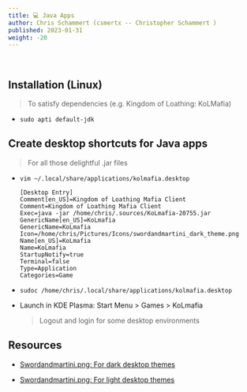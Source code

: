 ```yaml
---
title: 💻 Java Apps
author: Chris Schammert (csmertx -- Christopher Schammert )
published: 2023-01-31
weight: -20
---
```


<!-- The content of this website was written by Christopher Schammert aka Chris Schammert -->

<br />

## Installation (Linux)

> To satisfy dependencies (e.g. Kingdom of Loathing: KoLMafia)

- ```sudo apti default-jdk```

## Create desktop shortcuts for Java apps

> For all those delightful .jar files

- ```vim ~/.local/share/applications/kolmafia.desktop```

    ```
    [Desktop Entry]
    Comment[en_US]=Kingdom of Loathing Mafia Client
    Comment=Kingdom of Loathing Mafia Client
    Exec=java -jar /home/chris/.sources/KoLmafia-20755.jar
    GenericName[en_US]=KoLmafia
    GenericName=KoLmafia
    Icon=/home/chris/Pictures/Icons/swordandmartini_dark_theme.png
    Name[en_US]=KoLmafia
    Name=KoLmafia
    StartupNotify=true
    Terminal=false
    Type=Application
    Categories=Game
    ```

- ```sudoc /home/chris/.local/share/applications/kolmafia.desktop```

- Launch in KDE Plasma: Start Menu > Games > KoLmafia

    > Logout and login for some desktop environments

## Resources

- [Swordandmartini.png: For dark desktop themes](/Linux/Code/images/swordandmartini_dark_theme.png)

- [Swordandmartini.png: For light desktop themes](/Linux/Code/images/swordandmartini_light_theme.png)